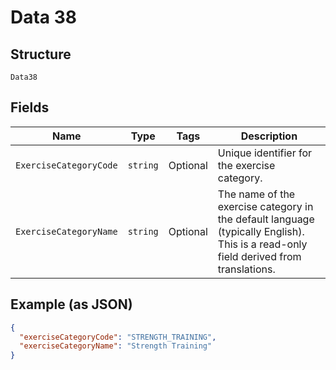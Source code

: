 
# Data 38

## Structure

`Data38`

## Fields

| Name | Type | Tags | Description |
|  --- | --- | --- | --- |
| `ExerciseCategoryCode` | `string` | Optional | Unique identifier for the exercise category. |
| `ExerciseCategoryName` | `string` | Optional | The name of the exercise category in the default language (typically English). This is a read-only field derived from translations. |

## Example (as JSON)

```json
{
  "exerciseCategoryCode": "STRENGTH_TRAINING",
  "exerciseCategoryName": "Strength Training"
}
```

